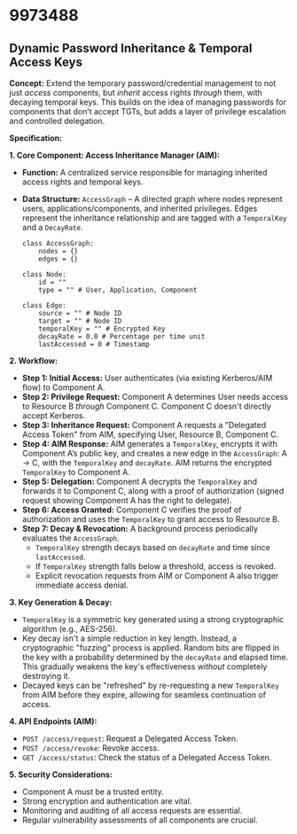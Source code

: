 # 9973488

## Dynamic Password Inheritance & Temporal Access Keys

**Concept:** Extend the temporary password/credential management to not just *access* components, but *inherit* access rights *through* them, with decaying temporal keys. This builds on the idea of managing passwords for components that don’t accept TGTs, but adds a layer of privilege escalation and controlled delegation.

**Specification:**

**1. Core Component: Access Inheritance Manager (AIM):**

*   **Function:** A centralized service responsible for managing inherited access rights and temporal keys.
*   **Data Structure:**  `AccessGraph` – A directed graph where nodes represent users, applications/components, and inherited privileges. Edges represent the inheritance relationship and are tagged with a `TemporalKey` and a `DecayRate`.

    ```
    class AccessGraph:
        nodes = {}
        edges = {}
    
    class Node:
        id = ""
        type = "" # User, Application, Component
    
    class Edge:
        source = "" # Node ID
        target = "" # Node ID
        temporalKey = "" # Encrypted Key
        decayRate = 0.0 # Percentage per time unit
        lastAccessed = 0 # Timestamp
    ```

**2. Workflow:**

*   **Step 1: Initial Access:** User authenticates (via existing Kerberos/AIM flow) to Component A.
*   **Step 2: Privilege Request:** Component A determines User needs access to Resource B *through* Component C. Component C doesn't directly accept Kerberos.
*   **Step 3: Inheritance Request:** Component A requests a "Delegated Access Token" from AIM, specifying User, Resource B, Component C.
*   **Step 4: AIM Response:** AIM generates a `TemporalKey`, encrypts it with Component A’s public key, and creates a new edge in the `AccessGraph`: A -> C, with the `TemporalKey` and `decayRate`.  AIM returns the encrypted `TemporalKey` to Component A.
*   **Step 5: Delegation:** Component A decrypts the `TemporalKey` and forwards it to Component C, along with a proof of authorization (signed request showing Component A has the right to delegate).
*   **Step 6: Access Granted:** Component C verifies the proof of authorization and uses the `TemporalKey` to grant access to Resource B.
*   **Step 7: Decay & Revocation:**  A background process periodically evaluates the `AccessGraph`. 
    *   `TemporalKey` strength decays based on `decayRate` and time since `lastAccessed`.
    *   If `TemporalKey` strength falls below a threshold, access is revoked.
    *   Explicit revocation requests from AIM or Component A also trigger immediate access denial.

**3. Key Generation & Decay:**

*   `TemporalKey` is a symmetric key generated using a strong cryptographic algorithm (e.g., AES-256).
*   Key decay isn't a simple reduction in key length. Instead, a cryptographic "fuzzing" process is applied. Random bits are flipped in the key with a probability determined by the `decayRate` and elapsed time. This gradually weakens the key's effectiveness *without* completely destroying it.
*   Decayed keys can be "refreshed" by re-requesting a new `TemporalKey` from AIM before they expire, allowing for seamless continuation of access.

**4.  API Endpoints (AIM):**

*   `POST /access/request`: Request a Delegated Access Token.
*   `POST /access/revoke`: Revoke access.
*   `GET /access/status`: Check the status of a Delegated Access Token.

**5. Security Considerations:**

*   Component A must be a trusted entity.
*   Strong encryption and authentication are vital.
*   Monitoring and auditing of all access requests are essential.
*   Regular vulnerability assessments of all components are crucial.